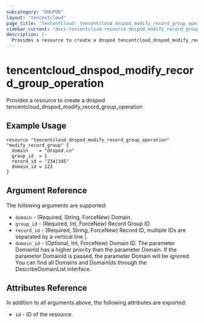 ```yaml
---
subcategory: "DNSPOD"
layout: "tencentcloud"
page_title: "TencentCloud: tencentcloud_dnspod_modify_record_group_operation"
sidebar_current: "docs-tencentcloud-resource-dnspod_modify_record_group_operation"
description: |-
  Provides a resource to create a dnspod tencentcloud_dnspod_modify_record_group_operation
---
```


# tencentcloud_dnspod_modify_record_group_operation

Provides a resource to create a dnspod tencentcloud_dnspod_modify_record_group_operation

## Example Usage

```hcl
resource "tencentcloud_dnspod_modify_record_group_operation" "modify_record_group" {
  domain    = "dnspod.cn"
  group_id  = 1
  record_id = "234|345"
  domain_id = 123
}
```

## Argument Reference

The following arguments are supported:

* `domain` - (Required, String, ForceNew) Domain.
* `group_id` - (Required, Int, ForceNew) Record Group ID.
* `record_id` - (Required, String, ForceNew) Record ID, multiple IDs are separated by a vertical line |.
* `domain_id` - (Optional, Int, ForceNew) Domain ID. The parameter DomainId has a higher priority than the parameter Domain. If the parameter DomainId is passed, the parameter Domain will be ignored. You can find all Domains and DomainIds through the DescribeDomainList interface.

## Attributes Reference

In addition to all arguments above, the following attributes are exported:

* `id` - ID of the resource.



